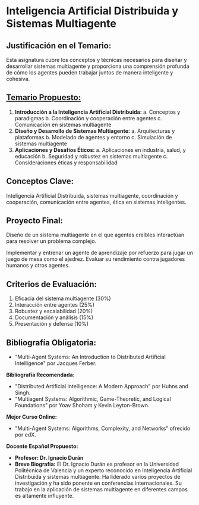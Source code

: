 # Inteligencia Artificial Distribuida y Sistemas Multiagente

## Justificación en el Temario:

Esta asignatura cubre los conceptos y técnicas necesarios para diseñar y desarrollar sistemas multiagente y proporciona una comprensión profunda de cómo los agentes pueden trabajar juntos de manera inteligente y cohesiva.

## [Temario Propuesto:](Inteligencia%20Artificial%20Distribuida%20y%20Sistemas%20Mul%20c0e49e5e8a5048c1bb1e138b49783326/Temario%20Propuesto%20dc1722a749a24ecb8f7f631352161d24.md)

1. **Introducción a la Inteligencia Artificial Distribuida:**
a. Conceptos y paradigmas
b. Coordinación y cooperación entre agentes
c. Comunicación en sistemas multiagente
2. **Diseño y Desarrollo de Sistemas Multiagente:**
a. Arquitecturas y plataformas
b. Modelado de agentes y entorno
c. Simulación de sistemas multiagente
3. **Aplicaciones y Desafíos Éticos:**
a. Aplicaciones en industria, salud, y educación
b. Seguridad y robustez en sistemas multiagente
c. Consideraciones éticas y responsabilidad

## Conceptos Clave:

Inteligencia Artificial Distribuida, sistemas multiagente, coordinación y cooperación, comunicación entre agentes, ética en sistemas inteligentes.

## Proyecto Final: 

Diseño de un sistema multiagente en el que agentes creíbles interactúan para resolver un problema complejo.

Implementar y entrenar un agente de aprendizaje por refuerzo para jugar un juego de mesa como el ajedrez. Evaluar su rendimiento contra jugadores humanos y otros agentes.

## Criterios de Evaluación:

1. Eficacia del sistema multiagente (30%)
2. Interacción entre agentes (25%)
3. Robustez y escalabilidad (20%)
4. Documentación y análisis (15%)
5. Presentación y defensa (10%)

## Bibliografía Obligatoria:

- "Multi-Agent Systems: An Introduction to Distributed Artificial Intelligence" por Jacques Ferber.

**Bibliografía Recomendada:**

- "Distributed Artificial Intelligence: A Modern Approach" por Huhns and Singh.
- "Multiagent Systems: Algorithmic, Game-Theoretic, and Logical Foundations" por Yoav Shoham y Kevin Leyton-Brown.

**Mejor Curso Online:**

- "Multi-Agent Systems: Algorithms, Complexity, and Networks" ofrecido por edX.

**Docente Español Propuesto:**

- **Profesor: Dr. Ignacio Durán**
- **Breve Biografía:** El Dr. Ignacio Durán es profesor en la Universidad Politécnica de Valencia y un experto reconocido en Inteligencia Artificial Distribuida y sistemas multiagente. Ha liderado varios proyectos de investigación y ha sido ponente en conferencias internacionales. Su trabajo en la aplicación de sistemas multiagente en diferentes campos es altamente influyente.